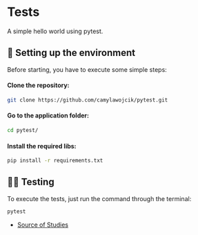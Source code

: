 # Tests
A simple hello world using pytest.

## :game_die: Setting up the environment
Before starting, you have to execute some simple steps:

#### Clone the repository:
```bash
git clone https://github.com/camylawojcik/pytest.git
```
#### Go to the application folder:
```bash 
cd pytest/
```
#### Install the required libs:
```bash 
pip install -r requirements.txt
```

## :female_detective: Testing
To execute the tests, just run the command through the terminal:

```bash 
pytest
```

- [Source of Studies](https://semaphoreci.com/community/tutorials/testing-python-applications-with-pytest)

